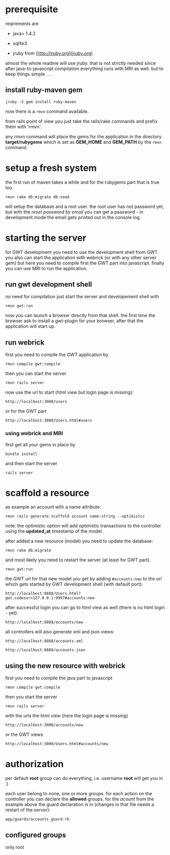 # prerequisite

reqirements are

* java> 1.4.2

* sqlite3

* jruby from [http://jruby.org](jruby.org)

almost the whole readme will use jruby. that is not strictly needed since after java-to-javascript compilation everything runs with MRI as well. but to keep things simple . . .

## install ruby-maven gem

`jruby -S gem install ruby-maven`

now there is a `rmvn` command available. 

from rails point of view you just take the rails/rake commands and prefix them with 'rmvn'.

any rmvn command will place the gems for the application in the directory __target/rubygems__ which is set as **GEM\_HOME** and **GEM\_PATH** by the `rmvn` command.


# setup a fresh system

the first run of maven takes a while and for the rubygems part that is true too.

`rmvn rake db:migrate db:seed`

will setup the database and a root user. the root user has not password yet, but with the *reset password by email* you can get a password - in development mode the email gets printed out in the console log.


# starting the server

for GWT development you need to use the development shell from GWT. you also can start the application with webrick (or with any other server gem) but here you need to compile first the GWT part into javascript. finally you can use MRI to run the application.

## run gwt development shell

no need for compilation just start the server and developement shell with

`rmvn gwt:run`

now you can launch a browser directly from that shell. the first time the browser ask to install a gwt-plugin for your browser, after that the application will start up.

## run webrick

first you need to compile the GWT application by

`rmvn compile gwt:compile`

then you can start the server

`rmvn rails server`

now use the url to start (html view but login page is missing):

`http://localhost:3000/users`

or for the GWT part

`http://localhost:3000/Users.html#users`


### using webrick and MRI

first get all your gems in place by

`bundle install`

and then start the server

`rails server`

# scaffold a resource

as example an account with a name attribute:

`rmvn rails generate scaffold account name:string --optimistic`

note: the optimistic option will add optimistic transactions to the controller using the **updated_at** timestamp of the model.

after added a new resource (model) you need to update the database:

`rmvn rake db:migrate`

and most likely you need to restart the server (at least for GWT part).
 
`rmvn gwt:run`

the GWT url for that new model you get by adding `#accounts:new` to the url which gets started by GWT development shell (with default port):

`http://localhost:8888/Users.html?gwt.codesvr=127.0.0.1:9997#accounts:new`

after successful login you can go to html view as well (there is no html login - yet):

`http://localhost:8888/accounts/new`

all controllers will also generate xml and json views:

`http://localhost:8888/accounts.xml`

`http://localhost:8888/accounts.json`

## using the new resource with webrick

first you need to compile the java part to javascript

`rmvn compile gwt:compile`

then you start the server

`rmvn rails server`

with the urls the html view (here the login page is missing)

`http://localhost:3000/accounts/new`

or the GWT views

`http://localhost:3000/Users.html#accounts/new`

# authorization

per default **root** group can do everything, i.e. username **root** will get you in :)

each user belong to none, one or more groups. for each action on the controller you can declare the __allowed__ groups. for the _acount_ from the example above the guard declaration is in (changes in that file needs a restart of the server):

`app/guards/accounts_guard.rb`

## configured groups

only root
